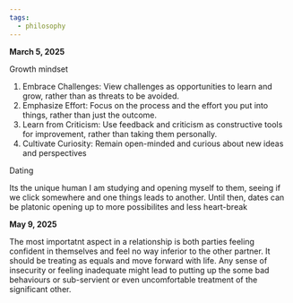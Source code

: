 ```yaml
---
tags:
  - philosophy
---
```


**March 5, 2025** 

Growth mindset

1. Embrace Challenges: View challenges as opportunities to learn and grow, rather than as threats to be avoided.
2. Emphasize Effort: Focus on the process and the effort you put into things, rather than just the outcome.
3. Learn from Criticism: Use feedback and criticism as constructive tools for improvement, rather than taking them personally.
4. Cultivate Curiosity: Remain open-minded and curious about new ideas and perspectives

Dating

Its the unique human I am studying and opening myself to them, seeing if we click somewhere and one things leads to another. Until then, dates can be platonic opening up to more possibilites and less heart-break


**May 9, 2025**

The most importatnt aspect in a relationship is both parties feeling confident in themselves and feel no way inferior to the other partner. It should be treating as equals and move forward with life. Any sense of insecurity or feeling inadequate might lead to putting up the some bad behaviours or sub-servient or even uncomfortable treatment of the significant other.

